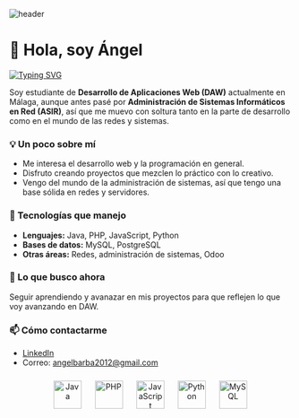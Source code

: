 ![header](https://capsule-render.vercel.app/api?type=waving&color=gradient&height=200&section=header&text=Ángel%20%7C%20FullStack+Developer&fontSize=50)
# 👋 Hola, soy Ángel

[![Typing SVG](https://readme-typing-svg.herokuapp.com?color=4CAF50&lines=Hola!+Soy+Ángel;Estudiante+de+DAW;Apasionado+del+desarrollo+web;Con+estudios+previos+en+ASIR+y+redes)](https://git.io/typing-svg)

Soy estudiante de **Desarrollo de Aplicaciones Web (DAW)** actualmente en Málaga, aunque antes pasé por **Administración de Sistemas Informáticos en Red (ASIR)**, así que me muevo con soltura tanto en la parte de desarrollo como en el mundo de las redes y sistemas.  

### 💡 Un poco sobre mí
- Me interesa el desarrollo web y la programación en general.  
- Disfruto creando proyectos que mezclen lo práctico con lo creativo.  
- Vengo del mundo de la administración de sistemas, así que tengo una base sólida en redes y servidores.  

### 🚀 Tecnologías que manejo
- **Lenguajes:** Java, PHP, JavaScript, Python  
- **Bases de datos:** MySQL, PostgreSQL
- **Otras áreas:** Redes, administración de sistemas, Odoo

### 🌱 Lo que busco ahora
Seguir aprendiendo y avanazar en mis proyectos para que reflejen lo que voy avanzando en DAW.  

### 📫 Cómo contactarme
- [LinkedIn](https://linkedin.com/in/angelbarba24)  
- Correo: angelbarba2012@gmail.com  

<p align="center">
  <img src="https://cdn.jsdelivr.net/gh/devicons/devicon/icons/java/java-original.svg" alt="Java" width="50" height="50" style="margin: 10px;" />
  <img src="https://cdn.jsdelivr.net/gh/devicons/devicon/icons/php/php-original.svg" alt="PHP" width="50" height="50" style="margin: 10px;" />
  <img src="https://cdn.jsdelivr.net/gh/devicons/devicon/icons/javascript/javascript-original.svg" alt="JavaScript" width="50" height="50" style="margin: 10px;" />
  <img src="https://cdn.jsdelivr.net/gh/devicons/devicon/icons/python/python-original.svg" alt="Python" width="50" height="50" style="margin: 10px;" />
  <img src="https://cdn.jsdelivr.net/gh/devicons/devicon/icons/mysql/mysql-original.svg" alt="MySQL" width="50" height="50" style="margin: 10px;" />
</p>
